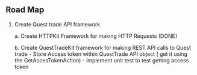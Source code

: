 ## Road Map

1. Create Quest trade API framework

    a. Create HTTPKit Framework for making HTTP Requests (DONE)
        

    b. Create QuestTradeKit framework for making REST API calls to Quest trade
        - Store Access token within QuestTrade API object ( get it using the GetAccesTokenAction)
        - implement unit test to test getting access token
